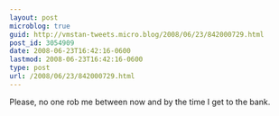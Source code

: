 ```yaml
---
layout: post
microblog: true
guid: http://vmstan-tweets.micro.blog/2008/06/23/842000729.html
post_id: 3054909
date: 2008-06-23T16:42:16-0600
lastmod: 2008-06-23T16:42:16-0600
type: post
url: /2008/06/23/842000729.html
---
```

Please, no one rob me between now and by the time I get to the bank.

